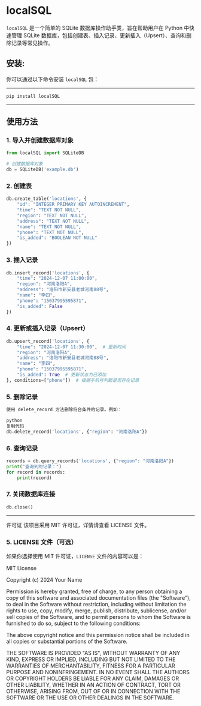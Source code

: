 # localSQL

`localSQL` 是一个简单的 SQLite 数据库操作助手类，旨在帮助用户在 Python 中快速管理 SQLite 数据库，包括创建表、插入记录、更新插入（Upsert）、查询和删除记录等常见操作。

## 安装:

你可以通过以下命令安装 `localSQL` 包：

--- 
```
pip install localSQL
```

--- 

## 使用方法

### 1. 导入并创建数据库对象

```python
from localSQL import SQLiteDB

# 创建数据库对象
db = SQLiteDB('example.db')
```


### 2. 创建表
```python
db.create_table('locations', {
    "id": "INTEGER PRIMARY KEY AUTOINCREMENT",
    "time": "TEXT NOT NULL",
    "region": "TEXT NOT NULL",
    "address": "TEXT NOT NULL",
    "name": "TEXT NOT NULL",
    "phone": "TEXT NOT NULL",
    "is_added": "BOOLEAN NOT NULL"
})
```
### 3. 插入记录
```python
db.insert_record('locations', {
    "time": "2024-12-07 11:00:00",
    "region": "河南洛阳A",
    "address": "洛阳市新安县老城河南88号",
    "name": "李四",
    "phone": "15037995595871",
    "is_added": False
})
```


### 4. 更新或插入记录（Upsert）
```python
db.upsert_record('locations', {
    "time": "2024-12-07 11:30:00",  # 更新时间
    "region": "河南洛阳A",
    "address": "洛阳市新安县老城河南88号",
    "name": "李四",
    "phone": "15037995595871",
    "is_added": True  # 更新状态为已添加
}, conditions=["phone"])  # 根据手机号判断是否存在记录
```
### 5. 删除记录
```python
使用 delete_record 方法删除符合条件的记录。例如：

python
复制代码
db.delete_record('locations', {"region": "河南洛阳A"})
```
### 6. 查询记录
```python
records = db.query_records('locations', {"region": "河南洛阳A"})
print("查询到的记录：")
for record in records:
    print(record)
```
### 7. 关闭数据库连接
```python
db.close()
```
---
许可证
该项目采用 MIT 许可证，详情请查看 LICENSE 文件。

### 5. **LICENSE 文件（可选）**

如果你选择使用 MIT 许可证，`LICENSE` 文件的内容可以是：

MIT License

Copyright (c) 2024 Your Name

Permission is hereby granted, free of charge, to any person obtaining a copy of this software and associated documentation files (the "Software"), to deal in the Software without restriction, including without limitation the rights to use, copy, modify, merge, publish, distribute, sublicense, and/or sell copies of the Software, and to permit persons to whom the Software is furnished to do so, subject to the following conditions:

The above copyright notice and this permission notice shall be included in all copies or substantial portions of the Software.

THE SOFTWARE IS PROVIDED "AS IS", WITHOUT WARRANTY OF ANY KIND, EXPRESS OR IMPLIED, INCLUDING BUT NOT LIMITED TO THE WARRANTIES OF MERCHANTABILITY, FITNESS FOR A PARTICULAR PURPOSE AND NONINFRINGEMENT. IN NO EVENT SHALL THE AUTHORS OR COPYRIGHT HOLDERS BE LIABLE FOR ANY CLAIM, DAMAGES OR OTHER LIABILITY, WHETHER IN AN ACTION OF CONTRACT, TORT OR OTHERWISE, ARISING FROM, OUT OF OR IN CONNECTION WITH THE SOFTWARE OR THE USE OR OTHER DEALINGS IN THE SOFTWARE.